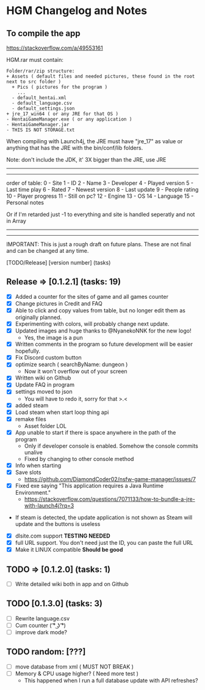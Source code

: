 # HGM Changelog and Notes

## To compile the app

<https://stackoverflow.com/a/49553161>

HGM.rar must contain:

```text
Folder/rar/zip structure:
+ Assets ( default files and needed pictures, these found in the root next to src folder )
  + Pics ( pictures for the program )
    ...
  - default_hentai.xml
  - default_language.csv
  - default_settings.json
+ jre_17_win64 ( or any JRE for that OS )
- HentaiGameManager.exe ( or any application )
- HentaiGameManager.jar 
- THIS IS NOT STORAGE.txt
```

When compiling with Launch4j, the JRE must have "jre_17" as value or anything that has the JRE with the bin/conf/lib folders.

Note: don't include the JDK, it' 3X bigger than the JRE, use JRE

---
---

order of table:
0 - Site
1 - ID
2 - Name
3 - Developer
4 - Played version
5 - Last time play
6 - Rated
7 - Newest version
8 - Last update
9 - People rating
10 - Player progress
11 - Still on pc?
12 - Engine
13 - OS
14 - Language
15 - Personal notes

Or if I'm retarded just -1 to everything and site is handled seperatly and not in Array

---
---

IMPORTANT:
This is just a rough draft on future plans.
These are not final and can be changed at any time.

[TODO/Release] [version number] (tasks)

## Release => [0.1.2.1] (tasks: 19)

- [x] Added a counter for the sites of game and all games counter
- [x] Change pictures in Credit and FAQ
- [x] Able to click and copy values from table, but no longer edit them as originally planned.
- [x] Experimenting with colors, will probably change next update.
- [x] Updated images and huge thanks to @NyanekoNNK for the new logo!
  - Yes, the image is a pun
- [x] Written comments in the program so future development will be easier hopefully.
- [x] Fix Discord custom button
- [x] optimize search ( searchByName: dungeon )
  - Now it won't overflow out of your screen
- [x] Written wiki on Github
- [x] Update FAQ in program
- [x] settings moved to json
  - You will have to redo it, sorry for that >.<
- [x] added steam
- [x] Load steam when start loop thing api
- [x] remake files
  - Asset folder LOL
- [x] App unable to start if there is space anywhere in the path of the program
  - Only if developer console is enabled. Somehow the console commits unalive
  - Fixed by changing to other console method
- [x] Info when starting
- [x] Save slots
  - <https://github.com/DiamondCoder02/nsfw-game-manager/issues/7>
- [x] Fixed exe saying "This application requires a Java Runtime Environment."
  - <https://stackoverflow.com/questions/7071133/how-to-bundle-a-jre-with-launch4j?rq=3>
- If steam is detected, the update application is not shown as Steam will update and the buttons is useless
- [x] dlsite.com support **TESTING NEEDED**
- [x] full URL support. You don't need just the ID, you can paste the full URL
- [x] Make it LINUX compatible **Should be good**

## TODO => [0.1.2.0] (tasks: 1)

- [ ] Write detailed wiki both in app and on Github

## TODO [0.1.3.0] (tasks: 3)

- [ ] Rewrite language.csv
- [ ] Cum counter ( ͡° ͜ʖ ͡°)
- [ ] improve dark mode?

## TODO random: [???]

- [ ] move database from xml ( MUST NOT BREAK )
- [ ] Memory & CPU usage higher? ( Need more test )
  - This happened when I run a full database update with API refreshes?
